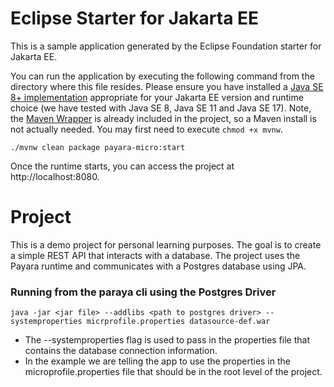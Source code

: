 # Eclipse Starter for Jakarta EE
This is a sample application generated by the Eclipse Foundation starter for Jakarta EE.

You can run the application by executing the following command from the directory where this file resides. Please ensure you have installed a [Java SE 8+ implementation](https://adoptium.net/?variant=openjdk8) appropriate for your Jakarta EE version and runtime choice (we have tested with Java SE 8, Java SE 11 and Java SE 17). Note, the [Maven Wrapper](https://maven.apache.org/wrapper/) is already included in the project, so a Maven install is not actually needed. You may first need to execute `chmod +x mvnw`.

```
./mvnw clean package payara-micro:start
```

Once the runtime starts, you can access the project at http://localhost:8080.


# Project

This is a demo project for personal learning purposes. The goal is to create a simple REST API that interacts with a database. The project uses the Payara runtime and communicates with a Postgres database using JPA.

### Running from the paraya cli using the Postgres Driver
```
java -jar <jar file> --addlibs <path to postgres driver> --systemproperties micrprofile.properties datasource-def.war
```
- The --systemproperties flag is used to pass in the properties file that contains the database connection information.
- In the example we are telling the app to use the properties in the microprofile.properties file that should be in the root level of the project.

